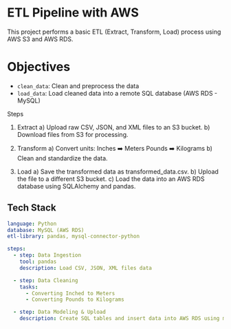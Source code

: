 # ETL Pipeline with AWS
This project performs a basic ETL (Extract, Transform, Load) process using AWS S3 and AWS RDS.

# Objectives

- `clean_data`: Clean and preprocess the data  
- `load_data`: Load cleaned data into a remote SQL database (AWS RDS - MySQL)  

Steps
1. Extract
    a) Upload raw CSV, JSON, and XML files to an S3 bucket.
    b) Download files from S3 for processing.

2. Transform
    a) Convert units:
        Inches ➡️ Meters
       Pounds ➡️ Kilograms
    b) Clean and standardize the data.

3. Load
    a) Save the transformed data as transformed_data.csv.
    b) Upload the file to a different S3 bucket.
    c) Load the data into an AWS RDS database using SQLAlchemy and pandas.

## Tech Stack

```yaml
language: Python
database: MySQL (AWS RDS)
etl-library: pandas, mysql-connector-python

steps:
  - step: Data Ingestion
    tool: pandas
    description: Load CSV, JSON, XML files data 

  - step: Data Cleaning
    tasks:
      - Converting Inched to Meters
      - Converting Pounds to Kilograms

  - step: Data Modeling & Upload
    description: Create SQL tables and insert data into AWS RDS using mysql-connector
